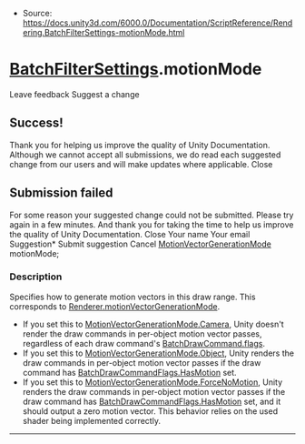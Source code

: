 * Source: https://docs.unity3d.com/6000.0/Documentation/ScriptReference/Rendering.BatchFilterSettings-motionMode.html

#  [BatchFilterSettings](https://docs.unity3d.com/6000.0/Documentation/ScriptReference/Rendering.BatchFilterSettings.html).motionMode
Leave feedback
Suggest a change
## Success!
Thank you for helping us improve the quality of Unity Documentation. Although we cannot accept all submissions, we do read each suggested change from our users and will make updates where applicable.
Close
## Submission failed
For some reason your suggested change could not be submitted. Please <a>try again</a> in a few minutes. And thank you for taking the time to help us improve the quality of Unity Documentation.
Close
Your name Your email Suggestion* Submit suggestion
Cancel
[MotionVectorGenerationMode](https://docs.unity3d.com/6000.0/Documentation/ScriptReference/MotionVectorGenerationMode.html) motionMode; 
### Description
Specifies how to generate motion vectors in this draw range.
This corresponds to [Renderer.motionVectorGenerationMode](https://docs.unity3d.com/6000.0/Documentation/ScriptReference/Renderer-motionVectorGenerationMode.html). 
  * If you set this to [MotionVectorGenerationMode.Camera](https://docs.unity3d.com/6000.0/Documentation/ScriptReference/MotionVectorGenerationMode.Camera.html), Unity doesn't render the draw commands in per-object motion vector passes, regardless of each draw command's [BatchDrawCommand.flags](https://docs.unity3d.com/6000.0/Documentation/ScriptReference/Rendering.BatchDrawCommand-flags.html).
  * If you set this to [MotionVectorGenerationMode.Object](https://docs.unity3d.com/6000.0/Documentation/ScriptReference/MotionVectorGenerationMode.Object.html), Unity renders the draw commands in per-object motion vector passes if the draw command has [BatchDrawCommandFlags.HasMotion](https://docs.unity3d.com/6000.0/Documentation/ScriptReference/Rendering.BatchDrawCommandFlags.HasMotion.html) set.
  * If you set this to [MotionVectorGenerationMode.ForceNoMotion](https://docs.unity3d.com/6000.0/Documentation/ScriptReference/MotionVectorGenerationMode.ForceNoMotion.html), Unity renders the draw commands in per-object motion vector passes if the draw command has [BatchDrawCommandFlags.HasMotion](https://docs.unity3d.com/6000.0/Documentation/ScriptReference/Rendering.BatchDrawCommandFlags.HasMotion.html) set, and it should output a zero motion vector. This behavior relies on the used shader being implemented correctly.


* * *
